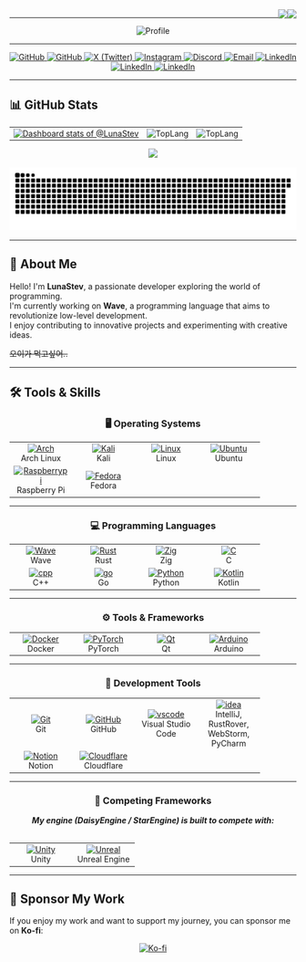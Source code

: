 <div align="right">
  <img src="https://komarev.com/ghpvc/?username=LunaStev&&style=flat-square" align="right" />
  <img src="https://img.shields.io/github/stars/LunaStev?affiliations=OWNER%2CCOLLABORATOR&style=flat-square" align="right" />
</div>

---

<div align="center">
<img src="https://capsule-render.vercel.app/api?type=waving&text=🌙%20LunaStev&animation=fadeIn&fontColor=8b00ff&height=200&color=8b00ff" alt="Profile" />

</div>

---

<div align="center">
  <a href="https://github.com/LunaStev" target="_blank">
    <img src="https://img.shields.io/badge/GitHub-181717?style=for-the-badge&logo=github&logoColor=white" alt="GitHub" />
  </a>
  <a href="https://github.com/sponsors/LunaStev" target="_blank">
    <img src="https://img.shields.io/badge/Sponsor-LunaStev-ff69b4?logo=GitHub%20Sponsors&style=for-the-badge" alt="GitHub" />
  </a>
  <a href="https://twitter.com/LunaStev_" target="_blank">
    <img src="https://img.shields.io/badge/X-1DA1F2?style=for-the-badge&logo=twitter&logoColor=white" alt="X (Twitter)" />
  </a>
  <a href="https://instagram.com/1unnuiz" target="_blank">
    <img src="https://img.shields.io/badge/Instagram-E4405F?style=for-the-badge&logo=instagram&logoColor=white" alt="Instagram" />
  </a>
  <a href="https://discord.gg/Kuk2qXFjc5" target="_blank">
    <img src="https://img.shields.io/badge/Discord-5865F2?style=for-the-badge&logo=discord&logoColor=white" alt="Discord" />
  </a>
  <a href="mailto:lunastev@gurmstudios.com" target="_blank">
    <img src="https://img.shields.io/badge/Email-D14836?style=for-the-badge&logo=gmail&logoColor=white" alt="Email" />
  </a>
  <a href="https://www.linkedin.com/in/lunastev/" target="_blank">
    <img src="https://img.shields.io/badge/LinkedIn-0A66C2?style=for-the-badge&logo=linkedin&logoColor=white" alt="LinkedIn" />
  </a>
  <a href="https://blog.naver.com/lunastev/" target="_blank">
    <img src="https://img.shields.io/badge/네이버-블로그-1cd94e?style=for-the-badge&logo=linkedin&logoColor=white" alt="LinkedIn" />
  </a>  
  <a href="https://dev.to/lunastev/" target="_blank">
    <img src="https://img.shields.io/badge/dev-to-000000?style=for-the-badge&logo=linkedin&logoColor=white" alt="LinkedIn" />
  </a>
</div>

---

## 📊 GitHub Stats

<div align="center">

<table>
  <tr>
    <td>
      <a href="https://next.ossinsight.io/widgets/official/compose-user-dashboard-stats?user_id=96914208" target="_blank">
        <picture>
          <source media="(prefers-color-scheme: dark)" srcset="https://next.ossinsight.io/widgets/official/compose-user-dashboard-stats/thumbnail.png?user_id=96914208&image_size=auto&color_scheme=dark" width="385">
          <img alt="Dashboard stats of @LunaStev" src="https://next.ossinsight.io/widgets/official/compose-user-dashboard-stats/thumbnail.png?user_id=96914208&image_size=auto&color_scheme=light" width="385">
        </picture>
      </a>
    </td>
    <td>
      <img alt="TopLang" src="https://github-readme-stats.vercel.app/api/top-langs/?username=LunaStev&layout=compact" width="385">
    </td>
    <td>
      <img alt="TopLang" src="https://github-readme-stats.vercel.app/api?username=LunaStev&layout=compact" width="385">
    </td>
  </tr>
</table>

<img src="https://render.gitanimals.org/farms/{LunaStev}"/>

</div>

<p align="center">
  <img src="github-user-contribution.svg" alt="GitHub Contributions" />
</p>

---

## 🌟 About Me

Hello! I'm **LunaStev**, a passionate developer exploring the world of programming.  
I'm currently working on **Wave**, a programming language that aims to revolutionize low-level development.  
I enjoy contributing to innovative projects and experimenting with creative ideas.

<s>오이가 먹고싶어..</s>

---

## 🛠️ Tools & Skills

<div align="center">
  <h3 align="center"> 🖥️ Operating Systems </h3>
  <table>
    <tr>
      <td align="center" width="96">
        <a href="#"><img src="https://skillicons.dev/icons?i=arch" width="48" height="48" alt="Arch" /></a>
        <br>Arch Linux
      </td>
      <td align="center" width="96">
        <a href="#"><img src="https://skillicons.dev/icons?i=kali" width="48" height="48" alt="Kali" /></a>
        <br>Kali
      </td>
      <td align="center" width="96">
        <a href="#"><img src="https://skillicons.dev/icons?i=linux" width="48" height="48" alt="Linux" /></a>
        <br>Linux
      </td>
      <td align="center" width="96">
        <a href="#"><img src="https://skillicons.dev/icons?i=ubuntu" width="48" height="48" alt="Ubuntu" /></a>
        <br>Ubuntu
      </td>
    </tr>
    <tr>
      <td align="center" width="96">
        <a href="#"><img src="https://skillicons.dev/icons?i=raspberrypi" width="48" height="48" alt="Raspberrypi" /></a>
        <br>Raspberry Pi
      </td>
      <td align="center" width="96">
        <a href="#"><img src="https://upload.wikimedia.org/wikipedia/commons/thumb/4/41/Fedora_icon_%282021%29.svg/2089px-Fedora_icon_%282021%29.svg.png" width="48" height="48" alt="Fedora" /></a>
        <br>Fedora
      </td>
    </tr>
  </table>
</div>

---

<div align="center">
  <h3 align="center"> 💻 Programming Languages </h3>
  <table>
    <tr>
      <td align="center" width="96">
        <a href="#"><img src="https://www.wave-lang.dev/img/logo.svg" width="48" height="48" alt="Wave" /></a>
        <br>Wave
      </td>
      <td align="center" width="96">
        <a href="#"><img src="https://skillicons.dev/icons?i=rust" width="48" height="48" alt="Rust" /></a>
        <br>Rust
      </td>
      <td align="center" width="96">
        <a href="#"><img src="https://skillicons.dev/icons?i=zig" width="48" height="48" alt="Zig" /></a>
        <br>Zig
      </td>
      <td align="center" width="96">
        <a href="#"><img src="https://skillicons.dev/icons?i=c" width="48" height="48" alt="C" /></a>
        <br>C
      </td>
    </tr>
    <tr>
      <td align="center" width="96">
        <a href="#"><img src="https://skillicons.dev/icons?i=cpp" width="48" height="48" alt="cpp" /></a>
        <br>C++
      </td>
      <td align="center" width="96">
        <a href="#"><img src="https://skillicons.dev/icons?i=go" width="48" height="48" alt="go" /></a>
        <br>Go
      </td>
      <td align="center" width="96">
        <a href="#"><img src="https://skillicons.dev/icons?i=py" width="48" height="48" alt="Python" /></a>
        <br>Python
      </td>
      <td align="center" width="96">
        <a href="#"><img src="https://skillicons.dev/icons?i=kotlin" width="48" height="48" alt="Kotlin" /></a>
        <br>Kotlin
      </td>
    </tr>
  </table>
</div>

---

<div align="center">
  <h3 align="center"> ⚙️ Tools & Frameworks </h3>
  <table>
    <tr>
      <td align="center" width="96">
        <a href="#"><img src="https://skillicons.dev/icons?i=docker" width="48" height="48" alt="Docker" /></a>
        <br>Docker
      </td>
      <td align="center" width="96">
        <a href="#"><img src="https://skillicons.dev/icons?i=pytorch" width="48" height="48" alt="PyTorch" /></a>
        <br>PyTorch
      </td>
      <td align="center" width="96">
        <a href="#"><img src="https://skillicons.dev/icons?i=qt" width="48" height="48" alt="Qt" /></a>
        <br>Qt
      </td>
      <td align="center" width="96">
        <a href="#"><img src="https://skillicons.dev/icons?i=arduino" width="48" height="48" alt="Arduino" /></a>
        <br>Arduino
      </td>
    </tr>
  </table>
</div>

---

<div align="center">
  <h3 align="center"> 🚀 Development Tools </h3>
  <table>
    <tr>
      <td align="center" width="96">
        <a href="#"><img src="https://skillicons.dev/icons?i=git" width="48" height="48" alt="Git" /></a>
        <br>Git
      </td>
      <td align="center" width="96">
        <a href="#"><img src="https://skillicons.dev/icons?i=github" width="48" height="48" alt="GitHub" /></a>
        <br>GitHub
      </td>
      <td align="center" width="96">
        <a href="#"><img src="https://skillicons.dev/icons?i=vscode" width="48" height="48" alt="vscode" /></a>
        <br>Visual Studio Code
      </td>
      <td align="center" width="96">
        <a href="#"><img src="https://skillicons.dev/icons?i=idea" width="48" height="48" alt="idea" /></a>
        <br>IntelliJ, RustRover, WebStorm, PyCharm
      </td>
    </tr>
    <tr>
      <td align="center" width="96">
        <a href="#"><img src="https://skillicons.dev/icons?i=notion" width="48" height="48" alt="Notion" /></a>
        <br>Notion
      </td>
      <td align="center" width="96">
        <a href="#"><img src="https://skillicons.dev/icons?i=cloudflare" width="48" height="48" alt="Cloudflare" /></a>
        <br>Cloudflare
      </td>
    </tr>
  </table>
</div>

---

<div align="center">
  <h3 align="center"> 🥊 Competing Frameworks </h3>
  <i><b>My engine (DaisyEngine / StarEngine) is built to compete with:</b></i><br><br>
  <table>
    <tr>
      <td align="center" width="96">
        <a href="#"><img src="https://skillicons.dev/icons?i=unity" width="48" height="48" alt="Unity" /></a>
        <br>Unity
      </td>
      <td align="center" width="96">
        <a href="#"><img src="https://skillicons.dev/icons?i=unreal" width="48" height="48" alt="Unreal" /></a>
        <br>Unreal Engine
      </td>
    </tr>
  </table>
</div>

---

## 💖 Sponsor My Work

If you enjoy my work and want to support my journey, you can sponsor me on **Ko-fi**:  
<div align="center">
  <a href="https://ko-fi.com/lunasev" target="_blank">
    <img src="https://cdn.ko-fi.com/cdn/kofi1.png?v=2" width="200" alt="Ko-fi" />
  </a>
</div>
